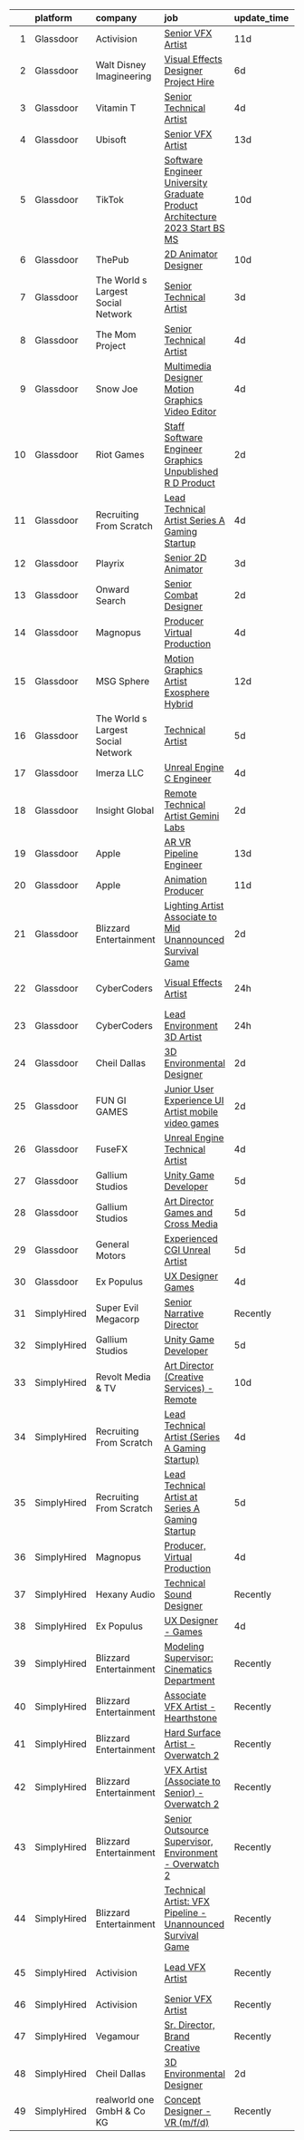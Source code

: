 

|    | platform    | company                            | job                                                                                                                                                                                                                                                                                                                                                                                                                                                                                                                                                                                                                                                                                                                                                                                                                                                                                                                                                                                                                                                                                                                                                                                                                                                                                                                                                                                                      | update_time   | location                    |
|---:|:------------|:-----------------------------------|:---------------------------------------------------------------------------------------------------------------------------------------------------------------------------------------------------------------------------------------------------------------------------------------------------------------------------------------------------------------------------------------------------------------------------------------------------------------------------------------------------------------------------------------------------------------------------------------------------------------------------------------------------------------------------------------------------------------------------------------------------------------------------------------------------------------------------------------------------------------------------------------------------------------------------------------------------------------------------------------------------------------------------------------------------------------------------------------------------------------------------------------------------------------------------------------------------------------------------------------------------------------------------------------------------------------------------------------------------------------------------------------------------------|:--------------|:----------------------------|
|  1 | Glassdoor   | Activision                         | [Senior VFX Artist](https://www.glassdoor.com/partner/jobListing.htm?pos=118&ao=1136043&s=58&guid=0000018378afaa62a382d116fea3e3b8&src=GD_JOB_AD&t=SR&vt=w&cs=1_004a54fc&cb=1664177122242&jobListingId=1008139485844&jrtk=3-0-1gdsavakjklv4801-1gdsaval6j4je801-1aa7a9cdaa71a2d9-)                                                                                                                                                                                                                                                                                                                                                                                                                                                                                                                                                                                                                                                                                                                                                                                                                                                                                                                                                                                                                                                                                                                       | 11d           | Novato, CA                  |
|  2 | Glassdoor   | Walt Disney Imagineering           | [Visual Effects Designer  Project Hire](https://www.glassdoor.com/partner/jobListing.htm?pos=101&ao=1110586&s=58&guid=0000018378afaa62a382d116fea3e3b8&src=GD_JOB_AD&t=SR&vt=w&cs=1_4a3fb236&cb=1664177122240&jobListingId=1008149797574&cpc=FB7E4A1762AE5BEC&jrtk=3-0-1gdsavakjklv4801-1gdsaval6j4je801-08734edc98213cb1--6NYlbfkN0DAFTyt7pbDCC2JPO79CSdi1dIb81yjczP5qsKcZIxgiYm3-7g-689UDqHItQTwke_1iYTX3ZIPK_p2U2SmgmUPBBM1sa_qXvgZ_RYurdh-p181xA1JoYNLkPfGMQHG5B88g_mdJRiIFx_NMvbfZ-lZTnWrzYvFT_WOEZ3HB8NRDKt2_A46qSAXaftFEcksBN7MD4bcmlegEXjull5t1urhT2hXYsrSWlKHUnKuCWZW5ao8yf1n4E8avVe25mw-Le9twCi0kWLo3WdzwtcB5ZIMDmcFRJFaqcpc_XHLdgCSrpg37ICP09dGUSViiTcT9SYcgw1ION6E8zxn4kLM9ADDnSVbmDEVz6mnTT3vm7P83B3kRtMoWOf1nCy7scbC5-jc9c9QlLSxRjgwZxz54W1alxXFEw4vWgrkWHiz4zI5DoIeoowpWr9pMsgQeXoBrdC8YfQQEkGScw%3D%3D)                                                                                                                                                                                                                                                                                                                                                                                                                                                                                                                                                                                  | 6d            | Glendale, CA                |
|  3 | Glassdoor   | Vitamin T                          | [Senior Technical Artist](https://www.glassdoor.com/partner/jobListing.htm?pos=110&ao=1110586&s=58&guid=0000018378afaa62a382d116fea3e3b8&src=GD_JOB_AD&t=SR&vt=w&cs=1_d2dc0b11&cb=1664177122242&jobListingId=1008154263100&cpc=AC285F3A3ECA6BB0&jrtk=3-0-1gdsavakjklv4801-1gdsaval6j4je801-735d5386cd36d417--6NYlbfkN0DMrcEu7yrtATojKJA7cEzGQ3FdRGWLh0CZQInL4ECGI6k5tN82kdM0cJmh4vC7GgimUtxDZ2TNdnAUj-6yxN_EorPpK-IfV9EsXRNvlGrH_q3mRhyM-04_qkXCRtTOQysQlpoZHqDPDOu0z0ioc7sHxV-IzYeRwZaRvgHLTG00zqn_M6O150GsY5q0-Zeee5zsMcTwezKKUNno5-gSiSz-EINKeLAp9yc-sqI9w2uPtcLkJFXa60JFvSgKjM0v3-N9HSTH4WJ7IakWi2XpjbZ96dOaJb-UObM0-pkLKiJRNk5IWfdPC0XNig7dyrO_vcj4ppFJKPO4kn5LOyB7_ReS9WGD_U1GLH7WEEJEvbXmU80Q_K0CGB2KdNChLk0-NSh9J3PPI81uttjaay6O3MAouGoRy8YjByEIP0XIgcP-3RB9HXiCUOOUPcLJq4ibo4tS4sZQ8hB-p9xq_iX1vAjFlcEWbaubhkdHkW0d-L810g%3D%3D)                                                                                                                                                                                                                                                                                                                                                                                                                                                                                                                                                                | 4d            | Sausalito, CA               |
|  4 | Glassdoor   | Ubisoft                            | [Senior VFX Artist](https://www.glassdoor.com/partner/jobListing.htm?pos=120&ao=1136043&s=58&guid=0000018378afaa62a382d116fea3e3b8&src=GD_JOB_AD&t=SR&vt=w&cs=1_f45d7da1&cb=1664177122242&jobListingId=1008135525940&jrtk=3-0-1gdsavakjklv4801-1gdsaval6j4je801-ec4295f5cc4e276e-)                                                                                                                                                                                                                                                                                                                                                                                                                                                                                                                                                                                                                                                                                                                                                                                                                                                                                                                                                                                                                                                                                                                       | 13d           | Cary, NC                    |
|  5 | Glassdoor   | TikTok                             | [Software Engineer  University Graduate  Product Architecture    2023 Start  BS MS ](https://www.glassdoor.com/partner/jobListing.htm?pos=115&ao=1136043&s=58&guid=0000018378afaa62a382d116fea3e3b8&src=GD_JOB_AD&t=SR&vt=w&cs=1_5f36a96a&cb=1664177122242&jobListingId=1008142242897&jrtk=3-0-1gdsavakjklv4801-1gdsaval6j4je801-7aab6f1fddecc8de-)                                                                                                                                                                                                                                                                                                                                                                                                                                                                                                                                                                                                                                                                                                                                                                                                                                                                                                                                                                                                                                                      | 10d           | Mountain View, CA           |
|  6 | Glassdoor   | ThePub                             | [2D Animator   Designer](https://www.glassdoor.com/partner/jobListing.htm?pos=113&ao=1136043&s=58&guid=0000018378afaa62a382d116fea3e3b8&src=GD_JOB_AD&t=SR&vt=w&ea=1&cs=1_1ee14baa&cb=1664177122242&jobListingId=1008143841448&jrtk=3-0-1gdsavakjklv4801-1gdsaval6j4je801-478725d2c58d3591-)                                                                                                                                                                                                                                                                                                                                                                                                                                                                                                                                                                                                                                                                                                                                                                                                                                                                                                                                                                                                                                                                                                             | 10d           | Chicago, IL                 |
|  7 | Glassdoor   | The World s Largest Social Network | [Senior Technical Artist](https://www.glassdoor.com/partner/jobListing.htm?pos=105&ao=1110586&s=58&guid=0000018378afaa62a382d116fea3e3b8&src=GD_JOB_AD&t=SR&vt=w&ea=1&cs=1_750481d2&cb=1664177122241&jobListingId=1008156567880&cpc=39A4E8CE329AB187&jrtk=3-0-1gdsavakjklv4801-1gdsaval6j4je801-8a98ace1b10be4ee--6NYlbfkN0DSgjPPcnEdvoK3uuxfISLALE6pB1FR7YSHOr_tSg5_QGIhoz_2VqUepdcKLBLI_zQzTQBxFnNwLgYr54182ayk27VR9mGs31WGf8oLUq3IQ3WRzRkMbqPtK6oOaz54b3_OAZeqq0FVZMF2RYcuzjjIoIcXiPv67xjlRGeD6YbJyLJUG_F2oE5Rl8UeJxjURG8UYGI0U-j1GcdRjlb7H7l4UNJNaNmMVGmif2yzZ6gyIe9e0AaYQ123jCnGPwHUFlJGYeVmx3FJYvcl6be2gx-VOHVoQqTYb28SlPAAI7VlaOPezs8YVglccuG1ud9aJS8gJ6puey1HJhxzQ7Ml1krmcw-N4Oe1RJRpCTUmFy1meb1Ddd8CfRVZD8gXBKwAREqykGqriw8aUgIy31i7eaN7BaKYfHesWLlKzS71JRxwexyDBSe0HNTwR6enK2JxyFyBUAlQ2pZFjUc5FT21pOhspSs7Sthhwm0JoKqhr8eXwo5gasX3RlxxNkvUd-sbbOm8t9JKWDsYx1rg5Jp0sDofvJTATE6wM2-LbaCmHmijfIU-cjsoyuB8EuqAJ3y94DumEvl5An-CsPtP8Zt1rK8NswMu7qe-ECw%3D)                                                                                                                                                                                                                                                                                                                                                                                                                                         | 3d            | Sausalito, CA               |
|  8 | Glassdoor   | The Mom Project                    | [Senior Technical Artist](https://www.glassdoor.com/partner/jobListing.htm?pos=102&ao=1110586&s=58&guid=0000018378afaa62a382d116fea3e3b8&src=GD_JOB_AD&t=SR&vt=w&cs=1_ac0b66e2&cb=1664177122240&jobListingId=1008154030855&cpc=F17331D9BECC482A&jrtk=3-0-1gdsavakjklv4801-1gdsaval6j4je801-8aae4f73b9551638--6NYlbfkN0BDp_epf89aHDQhKpPegNJQ_ldQpEFZQsM9OcONMGxWx6pU56EKHF58QjVdAUvn2gVk3qe3SlnghPyLAat3KOYlrLy0I2AR977gRPaN0RP08Ty9kMnw7ZhTsH11o93Q6E0InB6ICXPjdb-aqIeQDPOUC6Xb4EiGzQnTCX0cU42iyt08TsshtfRlUDeaNrQWdk8_Km5Fndqo3Gv1ujeMLUR8lAlJL2iyfjidLQQwcP8zLqoUnG8JsY1OgsGj0SOBaEpVN4Nfs-sjg1-WJjWhZ_NyqGKZF2ckQVE_2QPJ-PvIOU29R_lLyHieY7ViZGTdHhXlKgA3T_N98f-XkMgNv3ydm1GjApHCm-vDLxxueCxLh7XZBceK57SPKdLusrWbEEpe7uCzPblfAL8unc4R-OURfcv73MYmIS4l__6gBN7p_c1WvkhxGvkdL_E3Iy3sAUKRKfaN78EtGkritKXUHguNB7PWSKO4KmRCPHGu6xvF-ZY_hiN94jtC-gnccZNiD4pcJXCWHyqFNPMwoYijV1F6sdIzKXUd4fSlvI0PkkDLDgUMcp8rGbQlwR7oLzTMio5PCIoRPdtZPKL9UOSZiv9U)                                                                                                                                                                                                                                                                                                                                                                                                                                                            | 4d            | Sausalito, CA               |
|  9 | Glassdoor   | Snow Joe                           | [Multimedia Designer   Motion Graphics   Video Editor](https://www.glassdoor.com/partner/jobListing.htm?pos=119&ao=1136043&s=58&guid=0000018378afaa62a382d116fea3e3b8&src=GD_JOB_AD&t=SR&vt=w&ea=1&cs=1_657c2939&cb=1664177122242&jobListingId=1008154544897&jrtk=3-0-1gdsavakjklv4801-1gdsaval6j4je801-63e5d0efdde79e7f-)                                                                                                                                                                                                                                                                                                                                                                                                                                                                                                                                                                                                                                                                                                                                                                                                                                                                                                                                                                                                                                                                               | 4d            | Hoboken, NJ                 |
| 10 | Glassdoor   | Riot Games                         | [Staff Software Engineer  Graphics   Unpublished R D Product](https://www.glassdoor.com/partner/jobListing.htm?pos=121&ao=1136043&s=58&guid=0000018378afaa62a382d116fea3e3b8&src=GD_JOB_AD&t=SR&vt=w&ea=1&cs=1_69d17c27&cb=1664177122245&jobListingId=1008159028577&jrtk=3-0-1gdsavakjklv4801-1gdsaval6j4je801-148a148c2c368307-)                                                                                                                                                                                                                                                                                                                                                                                                                                                                                                                                                                                                                                                                                                                                                                                                                                                                                                                                                                                                                                                                        | 2d            | Redwood City, CA            |
| 11 | Glassdoor   | Recruiting From Scratch            | [Lead Technical Artist  Series A Gaming Startup ](https://www.glassdoor.com/partner/jobListing.htm?pos=127&ao=1136043&s=58&guid=0000018378afaa62a382d116fea3e3b8&src=GD_JOB_AD&t=SR&vt=w&ea=1&cs=1_d80bfb8a&cb=1664177122245&jobListingId=1008154740207&jrtk=3-0-1gdsavakjklv4801-1gdsaval6j4je801-5448cc619a8e9442-)                                                                                                                                                                                                                                                                                                                                                                                                                                                                                                                                                                                                                                                                                                                                                                                                                                                                                                                                                                                                                                                                                    | 4d            | Milwaukee, WI               |
| 12 | Glassdoor   | Playrix                            | [Senior 2D Animator](https://www.glassdoor.com/partner/jobListing.htm?pos=122&ao=1136043&s=58&guid=0000018378afaa62a382d116fea3e3b8&src=GD_JOB_AD&t=SR&vt=w&cs=1_953fbcbe&cb=1664177122245&jobListingId=1008155987477&jrtk=3-0-1gdsavakjklv4801-1gdsaval6j4je801-aa2404bb67d8ff17-)                                                                                                                                                                                                                                                                                                                                                                                                                                                                                                                                                                                                                                                                                                                                                                                                                                                                                                                                                                                                                                                                                                                      | 3d            | Remote                      |
| 13 | Glassdoor   | Onward Search                      | [Senior Combat Designer](https://www.glassdoor.com/partner/jobListing.htm?pos=107&ao=1110586&s=58&guid=0000018378afaa62a382d116fea3e3b8&src=GD_JOB_AD&t=SR&vt=w&cs=1_3210c317&cb=1664177122241&jobListingId=1008157895761&cpc=A65DF3A704A48F9B&jrtk=3-0-1gdsavakjklv4801-1gdsaval6j4je801-45684f1118b53b12--6NYlbfkN0B7YoEZZ2QAGDyEGGmBPAUWSHc1Mt3sMCn9FehKcWA3w0R0aH9tn_iPRcrT6N-MqNQRAKnzqfndb9N0HbUJyMyNZRuvporvmuN0JhQCUEraa3qho7O8vmWkZjiiT7jYxgtkTz1fYFLAkMlwQj0Y0deNjgwfiPa4KrL7iGDzrLaKJWuIYtOWJvddM34VwPiPEsszdjad8ix3BCmURrfpzPPIKLQrVF62ln4nnFl4FVy1y0Hb8fxYAHjV_AZRAGTspoKA52kttlXr_Gododaqw0Ex9_zJ1YqgE_S2lFstWBfM80LIopy-tKAlvoe5Ah6q-Cg5bTadx1Ia1tuEF07-6J2OWfhgOvubx6mAwivtwXot3l_n7eCL4T5EqwaeF2gfTW76-L4lNvq7ZrrVdoP8nHrw4xXWbwjHGL32ZeWU2cVew3DhiJgowJCdR7A4_mf25kSaVHyfugiEBnaD_5GMgrhTNlR-ZQ-n7Pz-8ckZyFubbayIBqPHC2BB0RHOcrNMBgALonG2sad-tik77EzT8z8ZsJwA9AEANl137ITzhKcILX5FWuOnw2HuecoUNLF0E9WHkt-FjHQlZt7f9Y4SZdQUoa5WRXYvltO1vEVP_C9oY7lf6WnEgEjxVC7X45UFLLlQXqW4f-izoYAXMUy6lgcWYIpCJEMZz6lhd1kz61dPwjukSy71ItrCfP2w1LH4QAfWx1GwNTrF8pdw49Fxh77TATpjv1_fcvgk5M0r7-f-O8HJK9C5nU0Ao_RHOMGqG4MLAlw4GANKm6AMjT7D_mVp6g7r-9nS-8Cr4jX9neqmgMkScb5bsUxWUNC1rV01xmG1gopXxLfXLfJK83-bCyPaMJavz0tStRd349xUs-qywc05MnLm7sPk-3QOuMXh8v5SvFeSkA1AvyvopWiVkoni2g9oHs8tUB8MWQH4ESE3uQwU3HFachAbt1rlRvi1csy5hwTWwzZ76-aUIXxuvQe5Th25pfJBN_ytDCS0kxflilgv5SFQGavhgzldXW35gs8M0d2-ymIqAQ%3D%3D) | 2d            | Waltham, MA                 |
| 14 | Glassdoor   | Magnopus                           | [Producer  Virtual Production](https://www.glassdoor.com/partner/jobListing.htm?pos=123&ao=1136043&s=58&guid=0000018378afaa62a382d116fea3e3b8&src=GD_JOB_AD&t=SR&vt=w&ea=1&cs=1_ff6745bf&cb=1664177122245&jobListingId=1008154539182&jrtk=3-0-1gdsavakjklv4801-1gdsaval6j4je801-e664e79d5a35fd73-)                                                                                                                                                                                                                                                                                                                                                                                                                                                                                                                                                                                                                                                                                                                                                                                                                                                                                                                                                                                                                                                                                                       | 4d            | Los Angeles, CA             |
| 15 | Glassdoor   | MSG Sphere                         | [Motion Graphics Artist  Exosphere    Hybrid](https://www.glassdoor.com/partner/jobListing.htm?pos=126&ao=1136043&s=58&guid=0000018378afaa62a382d116fea3e3b8&src=GD_JOB_AD&t=SR&vt=w&cs=1_b5d724dd&cb=1664177122245&jobListingId=1008136910250&jrtk=3-0-1gdsavakjklv4801-1gdsaval6j4je801-ec7cc51d50d89f8a-)                                                                                                                                                                                                                                                                                                                                                                                                                                                                                                                                                                                                                                                                                                                                                                                                                                                                                                                                                                                                                                                                                             | 12d           | Burbank, CA                 |
| 16 | Glassdoor   | The World s Largest Social Network | [Technical Artist](https://www.glassdoor.com/partner/jobListing.htm?pos=104&ao=1110586&s=58&guid=0000018378afaa62a382d116fea3e3b8&src=GD_JOB_AD&t=SR&vt=w&ea=1&cs=1_605e9585&cb=1664177122241&jobListingId=1008152609464&cpc=0FE1F5EA2BC84A01&jrtk=3-0-1gdsavakjklv4801-1gdsaval6j4je801-0a7c68b1deb61928--6NYlbfkN0DSgjPPcnEdvoK3uuxfISLALE6pB1FR7YSHOr_tSg5_QGIhoz_2VqUepdcKLBLI_zTYRTCT7JhMtrIfH8kvZPcIFsGfmLCjuTuviFxAO2jHsx1BeSAU3-pfavuUtpTGx8wZi6T8XZ70PNm-mxKx2l9_WNbcAUL8jOxk0zRYhOgVaettmZYwJo7u0ogjVkCvuSv48Q0NdS8ZcJgWmFZkj4NG7v_wZGhHDp_XPjDPIEfjZxLHnzOnFhKLzOBhY9hT4dX_ze0PEt_0MNgC_RCFKEIdMnEYBZMprn4bq_iSnhLFCi0mU9s8RWcye2GaskOxz9azkOYYqhJM5FaL23U2eZR1qQG5YKKFOx_Vs3xJJCTNFJry_ryPiNMAlY9sxR1rQOysesCr_zo63M08yqUrRO65DOkBliBufXo7I3ua5B9pewny8NwOqDAkAmNR69jOqC4JId9-GKutbC8oDXfiks74n2bLjWr8ehvSFAMTKqCBgsC3h5dsYz7vGoXXEbTDRmy7cycaMYX2S9hzPpgo-UwpiEj18fvC9wGqVG23YuixHgQTL-L_XZgmU5mCOnoN2uss4ah2u4EhfQC0duAVlhIPzYKkMgxDOivhYqPgxq5urQ%3D%3D)                                                                                                                                                                                                                                                                                                                                                                                                                                  | 5d            | New York, NY                |
| 17 | Glassdoor   | Imerza  LLC                        | [Unreal Engine   C   Engineer](https://www.glassdoor.com/partner/jobListing.htm?pos=124&ao=1136043&s=58&guid=0000018378afaa62a382d116fea3e3b8&src=GD_JOB_AD&t=SR&vt=w&ea=1&cs=1_4769dfc4&cb=1664177122245&jobListingId=1008152933425&jrtk=3-0-1gdsavakjklv4801-1gdsaval6j4je801-b4145e3ff09089ad-)                                                                                                                                                                                                                                                                                                                                                                                                                                                                                                                                                                                                                                                                                                                                                                                                                                                                                                                                                                                                                                                                                                       | 4d            | Remote                      |
| 18 | Glassdoor   | Insight Global                     | [Remote Technical Artist  Gemini Labs ](https://www.glassdoor.com/partner/jobListing.htm?pos=108&ao=1110586&s=58&guid=0000018378afaa62a382d116fea3e3b8&src=GD_JOB_AD&t=SR&vt=w&cs=1_f3ad122b&cb=1664177122241&jobListingId=1008158506654&cpc=F41FEAB56D215062&jrtk=3-0-1gdsavakjklv4801-1gdsaval6j4je801-bc1fe267607d7472--6NYlbfkN0BKkHZu3wF05EeDimN_p6sYpKCMArvwa95YdH7UpkaBCqc7l59ErwqcyE8VoIfttn7mGzAF9s0MCrVNtFYMZhXgXXvmY45VRUM_p2PEEESHc9tKlhFRV4GJfQHS-UfPKXVKQ1He407fAsyGt21to5VaSOhB4prHNtqlWRMoEuPNZ6ope55DtDbaiCpbmDdIQ1lynrHnx7kV--zpVX3TbWKHb7xQgPLXtHjqwopN2ykfgKqBt_LoyDMaUCor30WWJ9hmlP3W3Qn_yf3_fEdTSwIJmWO2HiAJahhVOBpMQgeehYRT51KjAPNvTtRMz7RTUbXZrNdQwNBZP3VNKYpeDL0MWID6GS8Z4rQ7_Zt9cSIz4WQWjSLi0YANXmz3DzagwxQDqfmk3kDBFTs9ied3BTSIvxViwtb18rqLh7ISL_Io75jpVlKmHzpPLWoxUmSgVSbxgmNFDJuuWPOLSDQjUGxNJHXXUpr7W5fBCBsSoYRR5rZBEMrZumCHzQ-tC06UD6o%3D)                                                                                                                                                                                                                                                                                                                                                                                                                                                                                                                                | 2d            | Sausalito, CA               |
| 19 | Glassdoor   | Apple                              | [AR VR Pipeline Engineer](https://www.glassdoor.com/partner/jobListing.htm?pos=103&ao=1110586&s=58&guid=0000018378afaa62a382d116fea3e3b8&src=GD_JOB_AD&t=SR&vt=w&cs=1_a5a42f08&cb=1664177122240&jobListingId=1008133141172&cpc=9908D8D4413DBB8A&jrtk=3-0-1gdsavakjklv4801-1gdsaval6j4je801-2379f138269ab6c9--6NYlbfkN0BvKrLyj5gPmtZO9T8euul8TCxuuKNOtzRJOomxnwSEodTz2Bc-sPZl1dBMH13w-jNU6qgfc5Ws1qOFAbWG9wRGF8UQmCtIGcQSLITXI7REWZwufvxwTr4teI-nkagU4dfq7sVRFTPjtt3stkW0W9FFLG5CCuMtTes_TpOqc3zYnQ7csFnGMIZCkDt9TqNF8VD5nM1buPXdQNchQQC4bgyJQ3U8zBWZlD7qyRHbU48RyWI_oFOX_GEanHm4mnb7qM-C9budwYt5ZVMEZa1GX0L_5L0e9JXusS6ycVjHwUaj0n3AMtQh-GPO7hzFyKLLdCkuXCVILURTRWZ5ghbCjlTuNzi-baV3KoBeUF5AcbOOkFMel3_vPinQ2tPVYDMc1hi7TskzXuOQtqGqsE0WCU8tZeWjqaaTEbUtP15S1pmksB2H4aXpru48kmcpbTl9eyojPbyipwFa789O6kJbEbi4pt2Ld79frqI1QLGSwbsau7x_MiMGR_278daoMsPJI5CQdYpASaxvGsFOG-uDxJCctd_W9-uPvhnrqD1xpPjXyDl9bz7eg-dAJWMFadGv7yZTmuHAGA3ipeKo-_cvAWdZors8KPqIDOGhCug8UNqGRRTj3xWij4tn4grR4QwwugLnXa49H2ktVVfgRaRzkD3dmDvCiTOkIEDZ4L70cRAmK3GIvgLC7csMzpbtZWDqu37EeFgLLm0ts9grXwD1GlI9giVd2D2C6CteqWEWiWDtn1ZztMUm392v7VCdkPs2dusuOuKryAm-4NFXp81nUpnlG7t3SE3smnQLOypvpLUPtwHToBqbXSzK1kgwJ6RepwKLdTfLmDroJkCIyzOfKZORjM2itXe0W0MhPR_jBhZSc3AkLOP86zbrJcf3jFoJJ7Gp_nETq493KiAZL3pbUnClsrTNROTXi3BSpNYOeWBHFDSaQ3je9D0Q8QqcEOyefcK23-s2FBoq8u98jw_A1IPg)                                                            | 13d           | Seattle, WA                 |
| 20 | Glassdoor   | Apple                              | [Animation Producer](https://www.glassdoor.com/partner/jobListing.htm?pos=117&ao=1136043&s=58&guid=0000018378afaa62a382d116fea3e3b8&src=GD_JOB_AD&t=SR&vt=w&cs=1_0c7d9024&cb=1664177122242&jobListingId=1008141069952&jrtk=3-0-1gdsavakjklv4801-1gdsaval6j4je801-253d8ad60a706612-)                                                                                                                                                                                                                                                                                                                                                                                                                                                                                                                                                                                                                                                                                                                                                                                                                                                                                                                                                                                                                                                                                                                      | 11d           | Cupertino, CA               |
| 21 | Glassdoor   | Blizzard Entertainment             | [Lighting Artist  Associate to Mid    Unannounced Survival Game](https://www.glassdoor.com/partner/jobListing.htm?pos=116&ao=1136043&s=58&guid=0000018378afaa62a382d116fea3e3b8&src=GD_JOB_AD&t=SR&vt=w&cs=1_b008990e&cb=1664177122242&jobListingId=1008158764430&jrtk=3-0-1gdsavakjklv4801-1gdsaval6j4je801-61a5b6d2634c38d6-)                                                                                                                                                                                                                                                                                                                                                                                                                                                                                                                                                                                                                                                                                                                                                                                                                                                                                                                                                                                                                                                                          | 2d            | Irvine, CA                  |
| 22 | Glassdoor   | CyberCoders                        | [Visual Effects Artist](https://www.glassdoor.com/partner/jobListing.htm?pos=106&ao=1110586&s=58&guid=0000018378afaa62a382d116fea3e3b8&src=GD_JOB_AD&t=SR&vt=w&ea=1&cs=1_0e2e9fda&cb=1664177122241&jobListingId=1008160433923&cpc=451933188B21919D&jrtk=3-0-1gdsavakjklv4801-1gdsaval6j4je801-e279fd1c223f7676--6NYlbfkN0CpFJQzrgRR8WqXWK1qKKEqALWJw739KlKqr2H-MSI4eoBlI4EFrmor2FYZMP3muM1SW9Gmn45sBL2Bj8LOknqD3bWdo5-smw_HAwruCeE0erg20S8OK-59Z_7PjAppRUQhHef9lEvl_oJyKNucshZVtH1_vF_y-HaeVzhGJ4h5ztNven8L_kfsb9sl7FkiIP9oDNqmTxmpgH_KzSSXvKpAnvnxc0Yl9Z6-opebL9XPye6rYrAyijNVxtDOuXVM7ICFwkMAa-AMoEDBZEpBvig-9l1-OVoVhid7qf8dygMmWh81ZCWmIJq6S3wyI4KWYzM_E_bNRWlNwn0mIqeShWXa5S8GTN2Dkqp_Z6MrN5Y0jqL0pSWEVKmwEvCAzSQNGoairmVm_cCy9BG_qM1Bz_3LTai2SBZBRYvEOMGRYS8K81w-Zw7r7R1f1A_NcMjpUA_JC8-9f4U8MqGzmwwPQNw98OmnCDoauqY2Bi48f5KdOvJtGJiG3kjEfkPRydZe9SM-AqVTJOxqanC7uOGKnt5As0dBWQTr5l1olf99d8wycJLVNEea4NoGHqvHyXCUxqQfSKdq-F-QlT2ifN5g4HZYkOrGyeHPB89ABZAjm7qnXVcjq1sOWMGpyuZFLX7qQm2Ps2_vF6iYmRcHPVWzgObeoR0hBZQklbNHvdWmZ9J5HJWAjaahpyVlhWPpJX-5OaXe7lURkqT_XkPXWP-IPkMo9wOsd6cDcknxKEIt56QfnGPRcqexbXz10zlLvoVIa0OYdyFUl4orl93cmCYmBziB9y7l3PHUPUYzClXWx88I8zATNvrBvX_dASm29NL1fZz2DUoDFRa0whIlGM8FimXvN-XD7Uo_dapmG2Ic_sFJYM7rzVTijGwQukZt5_LbQd5YkuCTcVNQmy-zNv3Pf2X4WVnpbpK6Zs6vgese61FvYnBdXSSfd_vlfdVPbP7upGy2cv4tdocZ_wPBpenQKyJJ3FgH8AifRrweU333XajsOmItvIWbXgoO)                         | 24h           | Los Angeles, CA             |
| 23 | Glassdoor   | CyberCoders                        | [Lead Environment 3D Artist](https://www.glassdoor.com/partner/jobListing.htm?pos=109&ao=1110586&s=58&guid=0000018378afaa62a382d116fea3e3b8&src=GD_JOB_AD&t=SR&vt=w&ea=1&cs=1_1728130e&cb=1664177122242&jobListingId=1008160433614&cpc=654405A9B1E0A9F5&jrtk=3-0-1gdsavakjklv4801-1gdsaval6j4je801-39781018a3a28394--6NYlbfkN0CpFJQzrgRR8WqXWK1qKKEqALWJw739KlKqr2H-MSI4eoBlI4EFrmor2FYZMP3muM1SW9Gmn45sBHiSnXy8D4E_iArBQ4hUUD4a2avbTcWRxz-4NN4aKfTo2zW7EkMpFwq9H4aC0xjqm7c9JqJKKBoPkD79VfCnjelAADviuGHRsr4sfZ9K1Zcj_zzCiIVXr3_xcTS6gWTW0mv6-flPO5aOI5vzt0fj2vXaYGPMVDONOqJvxATb8MBV-YtC9ZxBzU81vjgMGpe84XDrvlJNUIiN5PGNpZt5g__pPXhmaXhw9ivsOgA-5NhCVfQxkQegkQLV055tpFFKXcAzIPIjmNeI95BirG34i6zFc3VarJ1jYiPpFOjwI-IghfzhiNG3qBoguiFhTIrkPE7HM109O0XElgM4rmDX6Ab-AhPyM1S_2RQyI0ibs2q2Oj66vCkqxuqzrN9M5o8V8bf3c_ouVilaGmyc8FsWNqoOe65fGN7km4GRP27cCV8EMW8fwVdmzWdipExVSNqy3mlC_26g6oZMxiFMAGTyXWs7rlbWQ0xcsinU7a7xonmsRjFpVcVvk6jbujjmoZisl7ZB4uBd78tgXwDT2UTRwF1jR4mbpT1cHbSPB07mIw42eOb69CaV_l34zDJCojIF6MqfbxgFo-g5IaE_P8VQArWRtp4Tge-C8CWE4bRB9cE0QBUHfJOikTwox7lMCryzDB_U9-o46W8v5iOWtQZc4EtjMEGDH5S9B8nluqXdp2nIoh5RGLb2WEAb2KRH3H0j9w7cYNT6x9QJFZFZ_95_VrfU7okjxzcCSE4VzBghvWJly9hRf0QNxuEn8VfQHrt2dOMC77-H9Eg6k7lPdYoyd1nGuTFmYC5yyyp4ra2Bp1doyjLO1KBmhm33IPcY0pdbGvSsLcLAUVD8eehy9y22sogHkRvfS-4Bm0o_1lMTiIhd98Iz_1ulyb2HR4sM6EOJMVSuXCGzxlIK3XZx-I65OSJ3tiuuwgA4E9VLwTKI_48y)                    | 24h           | Eugene, OR                  |
| 24 | Glassdoor   | Cheil Dallas                       | [3D Environmental Designer](https://www.glassdoor.com/partner/jobListing.htm?pos=114&ao=1136043&s=58&guid=0000018378afaa62a382d116fea3e3b8&src=GD_JOB_AD&t=SR&vt=w&ea=1&cs=1_e2d19506&cb=1664177122242&jobListingId=1008158069870&jrtk=3-0-1gdsavakjklv4801-1gdsaval6j4je801-0a3bfdb610d178d5-)                                                                                                                                                                                                                                                                                                                                                                                                                                                                                                                                                                                                                                                                                                                                                                                                                                                                                                                                                                                                                                                                                                          | 2d            | Plano, TX                   |
| 25 | Glassdoor   | FUN GI GAMES                       | [Junior User Experience   UI Artist  mobile video games ](https://www.glassdoor.com/partner/jobListing.htm?pos=128&ao=1136043&s=58&guid=0000018378afaa62a382d116fea3e3b8&src=GD_JOB_AD&t=SR&vt=w&ea=1&cs=1_7ffae0e4&cb=1664177122246&jobListingId=1008158641676&jrtk=3-0-1gdsavakjklv4801-1gdsaval6j4je801-4944322686d99878-)                                                                                                                                                                                                                                                                                                                                                                                                                                                                                                                                                                                                                                                                                                                                                                                                                                                                                                                                                                                                                                                                            | 2d            | El Segundo, CA              |
| 26 | Glassdoor   | FuseFX                             | [Unreal Engine Technical Artist](https://www.glassdoor.com/partner/jobListing.htm?pos=130&ao=1136043&s=58&guid=0000018378afaa62a382d116fea3e3b8&src=GD_JOB_AD&t=SR&vt=w&cs=1_d8216b20&cb=1664177122246&jobListingId=1008154694695&jrtk=3-0-1gdsavakjklv4801-1gdsaval6j4je801-08aa0e3740a8d5be-)                                                                                                                                                                                                                                                                                                                                                                                                                                                                                                                                                                                                                                                                                                                                                                                                                                                                                                                                                                                                                                                                                                          | 4d            | Los Angeles, CA             |
| 27 | Glassdoor   | Gallium Studios                    | [Unity Game Developer](https://www.glassdoor.com/partner/jobListing.htm?pos=112&ao=1136043&s=58&guid=0000018378afaa62a382d116fea3e3b8&src=GD_JOB_AD&t=SR&vt=w&cs=1_2219ac95&cb=1664177122242&jobListingId=1008150687011&jrtk=3-0-1gdsavakjklv4801-1gdsaval6j4je801-c88d89332377ea02-)                                                                                                                                                                                                                                                                                                                                                                                                                                                                                                                                                                                                                                                                                                                                                                                                                                                                                                                                                                                                                                                                                                                    | 5d            | Remote                      |
| 28 | Glassdoor   | Gallium Studios                    | [Art Director   Games and Cross Media](https://www.glassdoor.com/partner/jobListing.htm?pos=125&ao=1136043&s=58&guid=0000018378afaa62a382d116fea3e3b8&src=GD_JOB_AD&t=SR&vt=w&cs=1_7d7eca59&cb=1664177122245&jobListingId=1008150686996&jrtk=3-0-1gdsavakjklv4801-1gdsaval6j4je801-4483912d49a7c5a8-)                                                                                                                                                                                                                                                                                                                                                                                                                                                                                                                                                                                                                                                                                                                                                                                                                                                                                                                                                                                                                                                                                                    | 5d            | Remote                      |
| 29 | Glassdoor   | General Motors                     | [Experienced CGI Unreal Artist](https://www.glassdoor.com/partner/jobListing.htm?pos=129&ao=1136043&s=58&guid=0000018378afaa62a382d116fea3e3b8&src=GD_JOB_AD&t=SR&vt=w&cs=1_3c26ce68&cb=1664177122246&jobListingId=1008151660823&jrtk=3-0-1gdsavakjklv4801-1gdsaval6j4je801-5f85d99c2b1533e7-)                                                                                                                                                                                                                                                                                                                                                                                                                                                                                                                                                                                                                                                                                                                                                                                                                                                                                                                                                                                                                                                                                                           | 5d            | Warren, MI                  |
| 30 | Glassdoor   | Ex Populus                         | [UX Designer   Games](https://www.glassdoor.com/partner/jobListing.htm?pos=111&ao=1136043&s=58&guid=0000018378afaa62a382d116fea3e3b8&src=GD_JOB_AD&t=SR&vt=w&ea=1&cs=1_d89ea276&cb=1664177122242&jobListingId=1008155438706&jrtk=3-0-1gdsavakjklv4801-1gdsaval6j4je801-af5ef265bd9e2bd7-)                                                                                                                                                                                                                                                                                                                                                                                                                                                                                                                                                                                                                                                                                                                                                                                                                                                                                                                                                                                                                                                                                                                | 4d            | Remote                      |
| 31 | SimplyHired | Super Evil Megacorp                | [Senior Narrative Director](https://www.simplyhired.com/job/JJjWo0PDGUAaQWVpYjl7eoJIXfgGYVL-8MWJRUlJCX_k5lejVgo7zg?q=vfx+designer)                                                                                                                                                                                                                                                                                                                                                                                                                                                                                                                                                                                                                                                                                                                                                                                                                                                                                                                                                                                                                                                                                                                                                                                                                                                                       | Recently      | San Mateo, CA               |
| 32 | SimplyHired | Gallium Studios                    | [Unity Game Developer](https://www.simplyhired.com/job/XTc3xzAM0S6mk_6sJz5r8GyKaH4Q5BIrCfUAShXBWDWYs1QosvJqjA?q=vfx+designer)                                                                                                                                                                                                                                                                                                                                                                                                                                                                                                                                                                                                                                                                                                                                                                                                                                                                                                                                                                                                                                                                                                                                                                                                                                                                            | 5d            | Remote                      |
| 33 | SimplyHired | Revolt Media & TV                  | [Art Director (Creative Services) - Remote](https://www.simplyhired.com/job/aMcNb_OqnGTqmXR8nKu1HT6Ero0G7YGkyvgdO83xAgVhrQCJGeGhTQ?q=vfx+designer)                                                                                                                                                                                                                                                                                                                                                                                                                                                                                                                                                                                                                                                                                                                                                                                                                                                                                                                                                                                                                                                                                                                                                                                                                                                       | 10d           | United States +1 location   |
| 34 | SimplyHired | Recruiting From Scratch            | [Lead Technical Artist (Series A Gaming Startup)](https://www.simplyhired.com/job/4q53Hyb1QYVP2M3Ky9y4D9GOB2PaRp7OMrpU1WAXkBELgbUHZmQqng?q=vfx+designer)                                                                                                                                                                                                                                                                                                                                                                                                                                                                                                                                                                                                                                                                                                                                                                                                                                                                                                                                                                                                                                                                                                                                                                                                                                                 | 4d            | Saratoga, CA +126 locations |
| 35 | SimplyHired | Recruiting From Scratch            | [Lead Technical Artist at Series A Gaming Startup](https://www.simplyhired.com/job/0tR2My3-igPpuMVABQYtBjws7RVUrNo82yGagZ_Ob0MAcjcwFZOboQ?q=vfx+designer)                                                                                                                                                                                                                                                                                                                                                                                                                                                                                                                                                                                                                                                                                                                                                                                                                                                                                                                                                                                                                                                                                                                                                                                                                                                | 5d            | Saratoga, CA +126 locations |
| 36 | SimplyHired | Magnopus                           | [Producer, Virtual Production](https://www.simplyhired.com/job/JQcHBGylSAEKKox6iB1ICrkf3BZEX5S4kP8Yng_VhC-bru1OjPSVMg?q=vfx+designer)                                                                                                                                                                                                                                                                                                                                                                                                                                                                                                                                                                                                                                                                                                                                                                                                                                                                                                                                                                                                                                                                                                                                                                                                                                                                    | 4d            | Los Angeles, CA             |
| 37 | SimplyHired | Hexany Audio                       | [Technical Sound Designer](https://www.simplyhired.com/job/iD9HzTTZ2IYC2pBE2fqT2eCkfmWXGaM5qD7yfsUft_olx4lh9pYVaw?q=vfx+designer)                                                                                                                                                                                                                                                                                                                                                                                                                                                                                                                                                                                                                                                                                                                                                                                                                                                                                                                                                                                                                                                                                                                                                                                                                                                                        | Recently      | Bell Gardens, CA            |
| 38 | SimplyHired | Ex Populus                         | [UX Designer - Games](https://www.simplyhired.com/job/uV2CGJ_yRPCTrOr8w6-wyR6MnmE7cjxRuTkSXGIV1qv07AkaNDr7nw?q=vfx+designer)                                                                                                                                                                                                                                                                                                                                                                                                                                                                                                                                                                                                                                                                                                                                                                                                                                                                                                                                                                                                                                                                                                                                                                                                                                                                             | 4d            | Remote                      |
| 39 | SimplyHired | Blizzard Entertainment             | [Modeling Supervisor: Cinematics Department](https://www.simplyhired.com/job/sfOILQZbFHZAxPz0pkkKCSovSg0CltzY_szoR-1XJaWYjVih18s4VQ?q=vfx+designer)                                                                                                                                                                                                                                                                                                                                                                                                                                                                                                                                                                                                                                                                                                                                                                                                                                                                                                                                                                                                                                                                                                                                                                                                                                                      | Recently      | Irvine, CA                  |
| 40 | SimplyHired | Blizzard Entertainment             | [Associate VFX Artist - Hearthstone](https://www.simplyhired.com/job/npzx9Srzh2nXb282llyE7B1XTbu3nGO2QQfd8rYbVSIH0uXj-hjJhQ?q=vfx+designer)                                                                                                                                                                                                                                                                                                                                                                                                                                                                                                                                                                                                                                                                                                                                                                                                                                                                                                                                                                                                                                                                                                                                                                                                                                                              | Recently      | Irvine, CA                  |
| 41 | SimplyHired | Blizzard Entertainment             | [Hard Surface Artist - Overwatch 2](https://www.simplyhired.com/job/6UbuxcizWm0FGl0VWvCtYyHq-2-jjcWZ_YsxRvD4XaS9M8_zOx_FMA?q=vfx+designer)                                                                                                                                                                                                                                                                                                                                                                                                                                                                                                                                                                                                                                                                                                                                                                                                                                                                                                                                                                                                                                                                                                                                                                                                                                                               | Recently      | Irvine, CA                  |
| 42 | SimplyHired | Blizzard Entertainment             | [VFX Artist (Associate to Senior) - Overwatch 2](https://www.simplyhired.com/job/2d70J5UkkZ2YmvlvJfcaEqf0vVFEZwLt57euRMmQlk3Afx_2Q_gYzw?q=vfx+designer)                                                                                                                                                                                                                                                                                                                                                                                                                                                                                                                                                                                                                                                                                                                                                                                                                                                                                                                                                                                                                                                                                                                                                                                                                                                  | Recently      | Irvine, CA                  |
| 43 | SimplyHired | Blizzard Entertainment             | [Senior Outsource Supervisor, Environment - Overwatch 2](https://www.simplyhired.com/job/baWn5MyjJmuExvuiW6_ujSXeF21UCTDq9SifGL1Q_-8FqwNJPF_SQQ?q=vfx+designer)                                                                                                                                                                                                                                                                                                                                                                                                                                                                                                                                                                                                                                                                                                                                                                                                                                                                                                                                                                                                                                                                                                                                                                                                                                          | Recently      | Irvine, CA                  |
| 44 | SimplyHired | Blizzard Entertainment             | [Technical Artist: VFX Pipeline - Unannounced Survival Game](https://www.simplyhired.com/job/LjBYXeLA-0AxbmaC_Dh8JjcU3tj0mP9A7-gFBd5X7Pw0qOUAh1F8tg?q=vfx+designer)                                                                                                                                                                                                                                                                                                                                                                                                                                                                                                                                                                                                                                                                                                                                                                                                                                                                                                                                                                                                                                                                                                                                                                                                                                      | Recently      | Irvine, CA                  |
| 45 | SimplyHired | Activision                         | [Lead VFX Artist](https://www.simplyhired.com/job/skG9lF8-lNblYoscV_4ZkShrtKrP6Wjg7CtMgNvznLa_luoDQ-mzww?q=vfx+designer)                                                                                                                                                                                                                                                                                                                                                                                                                                                                                                                                                                                                                                                                                                                                                                                                                                                                                                                                                                                                                                                                                                                                                                                                                                                                                 | Recently      | Santa Monica, CA            |
| 46 | SimplyHired | Activision                         | [Senior VFX Artist](https://www.simplyhired.com/job/ju-32_qKzbUaOzRUaA2lC5FIioEdIz3MKmvtSR6sd0YAcvc3X9XyyA?q=vfx+designer)                                                                                                                                                                                                                                                                                                                                                                                                                                                                                                                                                                                                                                                                                                                                                                                                                                                                                                                                                                                                                                                                                                                                                                                                                                                                               | Recently      | Middleton, WI               |
| 47 | SimplyHired | Vegamour                           | [Sr. Director, Brand Creative](https://www.simplyhired.com/job/f0cDFzqFI4mT6F6z8OZvHGxUF6enEi4jNvmN6gzWOpU_BfPa20frZQ?q=vfx+designer)                                                                                                                                                                                                                                                                                                                                                                                                                                                                                                                                                                                                                                                                                                                                                                                                                                                                                                                                                                                                                                                                                                                                                                                                                                                                    | Recently      | Los Angeles, CA             |
| 48 | SimplyHired | Cheil Dallas                       | [3D Environmental Designer](https://www.simplyhired.com/job/A1Rl_NnIHibEeCeaySbmIHRlP14cksXOVyWwKgWUp2yycG1kWetnhQ?q=vfx+designer)                                                                                                                                                                                                                                                                                                                                                                                                                                                                                                                                                                                                                                                                                                                                                                                                                                                                                                                                                                                                                                                                                                                                                                                                                                                                       | 2d            | Plano, TX                   |
| 49 | SimplyHired | realworld one GmbH & Co KG         | [Concept Designer - VR (m/f/d)](https://www.simplyhired.com/job/9M9B0HjzlxbnEWwSs63j38J2jv4QAGwRz17kgQnuQPJjtHPVVTunxA?q=vfx+designer)                                                                                                                                                                                                                                                                                                                                                                                                                                                                                                                                                                                                                                                                                                                                                                                                                                                                                                                                                                                                                                                                                                                                                                                                                                                                   | Recently      | Remote                      |
